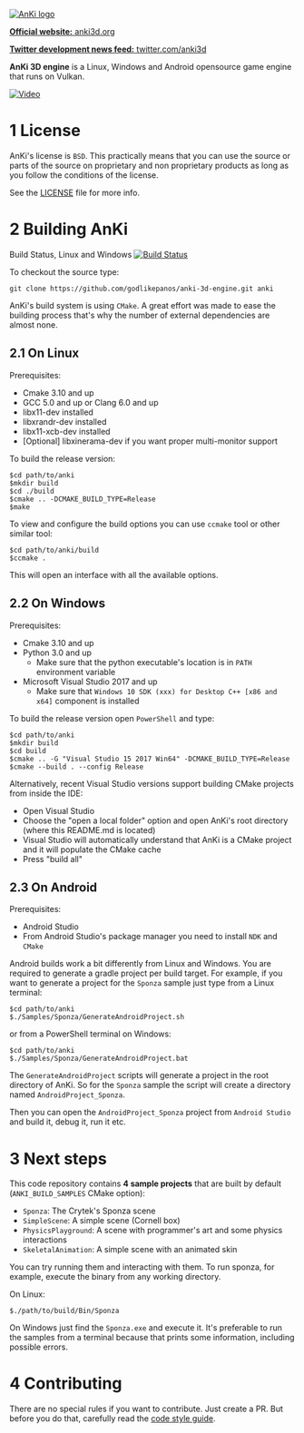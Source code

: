 [![AnKi logo](http://anki3d.org/wp-content/uploads/2015/11/logo_248.png)](http://anki3d.org)

[**Official website:** anki3d.org](https://www.anki3d.org)

[**Twitter development news feed:** twitter.com/anki3d](https://twitter.com/anki3d)

**AnKi 3D engine** is a Linux, Windows and Android opensource game engine that runs on Vulkan.

[![Video](http://img.youtube.com/vi/va7nZ2EFR4c/0.jpg)](http://www.youtube.com/watch?v=va7nZ2EFR4c)

1 License
=========

AnKi's license is `BSD`. This practically means that you can use the source or parts of the source on proprietary and
non proprietary products as long as you follow the conditions of the license.

See the [LICENSE](LICENSE) file for more info.

2 Building AnKi
===============

Build Status, Linux and Windows
[![Build Status](https://travis-ci.org/godlikepanos/anki-3d-engine.svg?branch=master)](https://travis-ci.org/godlikepanos/anki-3d-engine)

To checkout the source type:

	git clone https://github.com/godlikepanos/anki-3d-engine.git anki

AnKi's build system is using `CMake`. A great effort was made to ease the building process that's why the number of
external dependencies are almost none.

2.1 On Linux
------------

Prerequisites:

- Cmake 3.10 and up
- GCC 5.0 and up or Clang 6.0 and up
- libx11-dev installed
- libxrandr-dev installed
- libx11-xcb-dev installed
- [Optional] libxinerama-dev if you want proper multi-monitor support

To build the release version:

	$cd path/to/anki
	$mkdir build
	$cd ./build
	$cmake .. -DCMAKE_BUILD_TYPE=Release
	$make

To view and configure the build options you can use `ccmake` tool or other similar tool:

	$cd path/to/anki/build
	$ccmake .

This will open an interface with all the available options.

2.2 On Windows
--------------

Prerequisites:

- Cmake 3.10 and up
- Python 3.0 and up
	- Make sure that the python executable's location is in `PATH` environment variable
- Microsoft Visual Studio 2017 and up
	- Make sure that `Windows 10 SDK (xxx) for Desktop C++ [x86 and x64]` component is installed

To build the release version open `PowerShell` and type:

	$cd path/to/anki
	$mkdir build
	$cd build
	$cmake .. -G "Visual Studio 15 2017 Win64" -DCMAKE_BUILD_TYPE=Release
	$cmake --build . --config Release

Alternatively, recent Visual Studio versions support building CMake projects from inside the IDE:

- Open Visual Studio
- Choose the "open a local folder" option and open AnKi's root directory (where this README.md is located)
- Visual Studio will automatically understand that AnKi is a CMake project and it will populate the CMake cache
- Press "build all"

2.3 On Android
--------------

Prerequisites:

- Android Studio
- From Android Studio's package manager you need to install `NDK` and `CMake`

Android builds work a bit differently from Linux and Windows. You are required to generate a gradle project per build
target. For example, if you want to generate a project for the `Sponza` sample just type from a Linux terminal:

	$cd path/to/anki
	$./Samples/Sponza/GenerateAndroidProject.sh

or from a PowerShell terminal on Windows:

	$cd path/to/anki
	$./Samples/Sponza/GenerateAndroidProject.bat

The `GenerateAndroidProject` scripts will generate a project in the root directory of AnKi. So for the `Sponza` sample
the script will create a directory named `AndroidProject_Sponza`.

Then you can open the `AndroidProject_Sponza` project from `Android Studio` and build it, debug it, run it etc.

3 Next steps
============

This code repository contains **4 sample projects** that are built by default (`ANKI_BUILD_SAMPLES` CMake option):

- `Sponza`: The Crytek's Sponza scene
- `SimpleScene`: A simple scene (Cornell box)
- `PhysicsPlayground`: A scene with programmer's art and some physics interactions
- `SkeletalAnimation`: A simple scene with an animated skin

You can try running them and interacting with them. To run sponza, for example, execute the binary from any working
directory.

On Linux:

	$./path/to/build/Bin/Sponza

On Windows just find the `Sponza.exe` and execute it. It's preferable to run the samples from a terminal because that
prints some information, including possible errors.

4 Contributing
==============

There are no special rules if you want to contribute. Just create a PR. But before you do that, carefully read the
[code style guide](Docs/CodeStyle.md).
